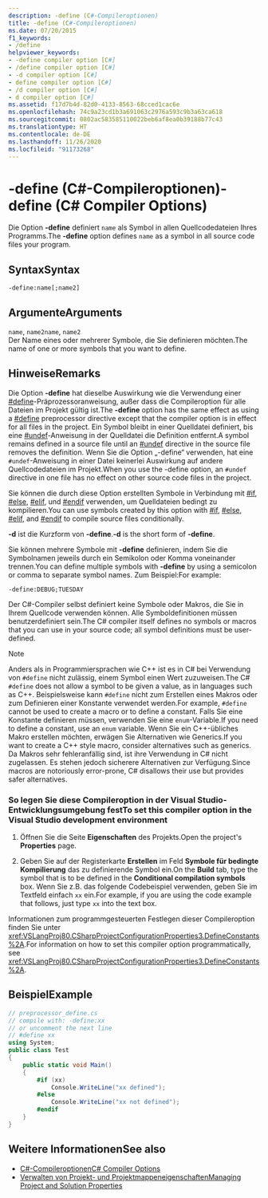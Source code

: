 ```yaml
---
description: -define (C#-Compileroptionen)
title: -define (C#-Compileroptionen)
ms.date: 07/20/2015
f1_keywords:
- /define
helpviewer_keywords:
- -define compiler option [C#]
- /define compiler option [C#]
- -d compiler option [C#]
- define compiler option [C#]
- /d compiler option [C#]
- d compiler option [C#]
ms.assetid: f17d7b4d-82d0-4133-8563-68cced1cac6e
ms.openlocfilehash: 74c9a23cd1b3a691063c2976a593c9b3a63ca618
ms.sourcegitcommit: 0802ac583585110022beb6af8ea0b39188b77c43
ms.translationtype: HT
ms.contentlocale: de-DE
ms.lasthandoff: 11/26/2020
ms.locfileid: "91173268"
---
```

# <a name="-define-c-compiler-options"></a><span data-ttu-id="21f2e-103">-define (C#-Compileroptionen)</span><span class="sxs-lookup"><span data-stu-id="21f2e-103">-define (C# Compiler Options)</span></span>

<span data-ttu-id="21f2e-104">Die Option **-define** definiert `name` als Symbol in allen Quellcodedateien Ihres Programms.</span><span class="sxs-lookup"><span data-stu-id="21f2e-104">The **-define** option defines `name` as a symbol in all source code files your program.</span></span>  
  
## <a name="syntax"></a><span data-ttu-id="21f2e-105">Syntax</span><span class="sxs-lookup"><span data-stu-id="21f2e-105">Syntax</span></span>  
  
```console  
-define:name[;name2]  
```  
  
## <a name="arguments"></a><span data-ttu-id="21f2e-106">Argumente</span><span class="sxs-lookup"><span data-stu-id="21f2e-106">Arguments</span></span>  

 <span data-ttu-id="21f2e-107">`name`, `name2`</span><span class="sxs-lookup"><span data-stu-id="21f2e-107">`name`, `name2`</span></span>  
 <span data-ttu-id="21f2e-108">Der Name eines oder mehrerer Symbole, die Sie definieren möchten.</span><span class="sxs-lookup"><span data-stu-id="21f2e-108">The name of one or more symbols that you want to define.</span></span>  
  
## <a name="remarks"></a><span data-ttu-id="21f2e-109">Hinweise</span><span class="sxs-lookup"><span data-stu-id="21f2e-109">Remarks</span></span>  

 <span data-ttu-id="21f2e-110">Die Option **-define** hat dieselbe Auswirkung wie die Verwendung einer [#define](../preprocessor-directives/preprocessor-define.md)-Präprozessoranweisung, außer dass die Compileroption für alle Dateien im Projekt gültig ist.</span><span class="sxs-lookup"><span data-stu-id="21f2e-110">The **-define** option has the same effect as using a [#define](../preprocessor-directives/preprocessor-define.md) preprocessor directive except that the compiler option is in effect for all files in the project.</span></span> <span data-ttu-id="21f2e-111">Ein Symbol bleibt in einer Quelldatei definiert, bis eine [#undef](../preprocessor-directives/preprocessor-undef.md)-Anweisung in der Quelldatei die Definition entfernt.</span><span class="sxs-lookup"><span data-stu-id="21f2e-111">A symbol remains defined in a source file until an [#undef](../preprocessor-directives/preprocessor-undef.md) directive in the source file removes the definition.</span></span> <span data-ttu-id="21f2e-112">Wenn Sie die Option „-define“ verwenden, hat eine `#undef`-Anweisung in einer Datei keinerlei Auswirkung auf andere Quellcodedateien im Projekt.</span><span class="sxs-lookup"><span data-stu-id="21f2e-112">When you use the -define option, an `#undef` directive in one file has no effect on other source code files in the project.</span></span>  
  
 <span data-ttu-id="21f2e-113">Sie können die durch diese Option erstellten Symbole in Verbindung mit [#if](../preprocessor-directives/preprocessor-if.md), [#else](../preprocessor-directives/preprocessor-else.md), [#elif](../preprocessor-directives/preprocessor-elif.md), und [#endif](../preprocessor-directives/preprocessor-endif.md) verwenden, um Quelldateien bedingt zu kompilieren.</span><span class="sxs-lookup"><span data-stu-id="21f2e-113">You can use symbols created by this option with [#if](../preprocessor-directives/preprocessor-if.md), [#else](../preprocessor-directives/preprocessor-else.md), [#elif](../preprocessor-directives/preprocessor-elif.md), and [#endif](../preprocessor-directives/preprocessor-endif.md) to compile source files conditionally.</span></span>  
  
 <span data-ttu-id="21f2e-114">**-d** ist die Kurzform von **-define**.</span><span class="sxs-lookup"><span data-stu-id="21f2e-114">**-d** is the short form of **-define**.</span></span>  
  
 <span data-ttu-id="21f2e-115">Sie können mehrere Symbole mit **-define** definieren, indem Sie die Symbolnamen jeweils durch ein Semikolon oder Komma voneinander trennen.</span><span class="sxs-lookup"><span data-stu-id="21f2e-115">You can define multiple symbols with **-define** by using a semicolon or comma to separate symbol names.</span></span> <span data-ttu-id="21f2e-116">Zum Beispiel:</span><span class="sxs-lookup"><span data-stu-id="21f2e-116">For example:</span></span>  
  
```console  
-define:DEBUG;TUESDAY  
```  
  
 <span data-ttu-id="21f2e-117">Der C#-Compiler selbst definiert keine Symbole oder Makros, die Sie in Ihrem Quellcode verwenden können. Alle Symboldefinitionen müssen benutzerdefiniert sein.</span><span class="sxs-lookup"><span data-stu-id="21f2e-117">The C# compiler itself defines no symbols or macros that you can use in your source code; all symbol definitions must be user-defined.</span></span>  
  
> [!NOTE]
> <span data-ttu-id="21f2e-118">Anders als in Programmiersprachen wie C++ ist es in C# bei Verwendung von `#define` nicht zulässig, einem Symbol einen Wert zuzuweisen.</span><span class="sxs-lookup"><span data-stu-id="21f2e-118">The C# `#define` does not allow a symbol to be given a value, as in languages such as C++.</span></span> <span data-ttu-id="21f2e-119">Beispielsweise kann `#define` nicht zum Erstellen eines Makros oder zum Definieren einer Konstante verwendet werden.</span><span class="sxs-lookup"><span data-stu-id="21f2e-119">For example, `#define` cannot be used to create a macro or to define a constant.</span></span> <span data-ttu-id="21f2e-120">Falls Sie eine Konstante definieren müssen, verwenden Sie eine `enum`-Variable.</span><span class="sxs-lookup"><span data-stu-id="21f2e-120">If you need to define a constant, use an `enum` variable.</span></span> <span data-ttu-id="21f2e-121">Wenn Sie ein C++-übliches Makro erstellen möchten, erwägen Sie Alternativen wie Generics.</span><span class="sxs-lookup"><span data-stu-id="21f2e-121">If you want to create a C++ style macro, consider alternatives such as generics.</span></span> <span data-ttu-id="21f2e-122">Da Makros sehr fehleranfällig sind, ist ihre Verwendung in C# nicht zugelassen. Es stehen jedoch sicherere Alternativen zur Verfügung.</span><span class="sxs-lookup"><span data-stu-id="21f2e-122">Since macros are notoriously error-prone, C# disallows their use but provides safer alternatives.</span></span>  
  
### <a name="to-set-this-compiler-option-in-the-visual-studio-development-environment"></a><span data-ttu-id="21f2e-123">So legen Sie diese Compileroption in der Visual Studio-Entwicklungsumgebung fest</span><span class="sxs-lookup"><span data-stu-id="21f2e-123">To set this compiler option in the Visual Studio development environment</span></span>  
  
1. <span data-ttu-id="21f2e-124">Öffnen Sie die Seite **Eigenschaften** des Projekts.</span><span class="sxs-lookup"><span data-stu-id="21f2e-124">Open the project's **Properties** page.</span></span>  
  
2. <span data-ttu-id="21f2e-125">Geben Sie auf der Registerkarte **Erstellen** im Feld **Symbole für bedingte Kompilierung** das zu definierende Symbol ein.</span><span class="sxs-lookup"><span data-stu-id="21f2e-125">On the **Build** tab, type the symbol that is to be defined in the **Conditional compilation symbols** box.</span></span> <span data-ttu-id="21f2e-126">Wenn Sie z.B. das folgende Codebeispiel verwenden, geben Sie im Textfeld einfach `xx` ein.</span><span class="sxs-lookup"><span data-stu-id="21f2e-126">For example, if you are using the code example that follows, just type `xx` into the text box.</span></span>  
  
 <span data-ttu-id="21f2e-127">Informationen zum programmgesteuerten Festlegen dieser Compileroption finden Sie unter <xref:VSLangProj80.CSharpProjectConfigurationProperties3.DefineConstants%2A>.</span><span class="sxs-lookup"><span data-stu-id="21f2e-127">For information on how to set this compiler option programmatically, see <xref:VSLangProj80.CSharpProjectConfigurationProperties3.DefineConstants%2A>.</span></span>  
  
## <a name="example"></a><span data-ttu-id="21f2e-128">Beispiel</span><span class="sxs-lookup"><span data-stu-id="21f2e-128">Example</span></span>  
  
```csharp  
// preprocessor_define.cs  
// compile with: -define:xx  
// or uncomment the next line  
// #define xx  
using System;  
public class Test
{  
    public static void Main()
    {  
        #if (xx)
            Console.WriteLine("xx defined");  
        #else  
            Console.WriteLine("xx not defined");  
        #endif  
    }  
}  
```  
  
## <a name="see-also"></a><span data-ttu-id="21f2e-129">Weitere Informationen</span><span class="sxs-lookup"><span data-stu-id="21f2e-129">See also</span></span>

- [<span data-ttu-id="21f2e-130">C#-Compileroptionen</span><span class="sxs-lookup"><span data-stu-id="21f2e-130">C# Compiler Options</span></span>](./index.md)
- [<span data-ttu-id="21f2e-131">Verwalten von Projekt- und Projektmappeneigenschaften</span><span class="sxs-lookup"><span data-stu-id="21f2e-131">Managing Project and Solution Properties</span></span>](/visualstudio/ide/managing-project-and-solution-properties)
